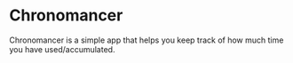 Chronomancer
============

Chronomancer is a simple app that helps you keep track of how much time you have used/accumulated.

